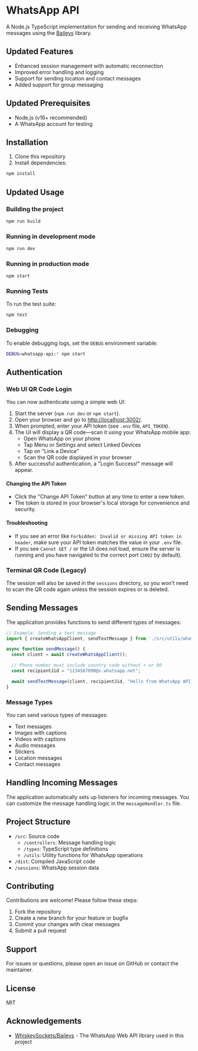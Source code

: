 # WhatsApp API

A Node.js TypeScript implementation for sending and receiving WhatsApp messages using the [Baileys](https://github.com/WhiskeySockets/Baileys) library.

## Updated Features

- Enhanced session management with automatic reconnection
- Improved error handling and logging
- Support for sending location and contact messages
- Added support for group messaging

## Updated Prerequisites

- Node.js (v16+ recommended)
- A WhatsApp account for testing

## Installation

1. Clone this repository
2. Install dependencies:

```bash
npm install
```

## Updated Usage

### Building the project

```bash
npm run build
```

### Running in development mode

```bash
npm run dev
```

### Running in production mode

```bash
npm start
```

### Running Tests

To run the test suite:

```bash
npm test
```

### Debugging

To enable debugging logs, set the `DEBUG` environment variable:

```bash
DEBUG=whatsapp-api:* npm start
```

## Authentication

### Web UI QR Code Login

You can now authenticate using a simple web UI:

1. Start the server (`npm run dev` or `npm start`).
2. Open your browser and go to [http://localhost:3002/](http://localhost:3002/).
3. When prompted, enter your API token (see `.env` file, `API_TOKEN`).
4. The UI will display a QR code—scan it using your WhatsApp mobile app:
    - Open WhatsApp on your phone
    - Tap Menu or Settings and select Linked Devices
    - Tap on "Link a Device"
    - Scan the QR code displayed in your browser
5. After successful authentication, a "Login Success!" message will appear.

#### Changing the API Token
- Click the "Change API Token" button at any time to enter a new token.
- The token is stored in your browser's local storage for convenience and security.

#### Troubleshooting
- If you see an error like `Forbidden: Invalid or missing API token in header`, make sure your API token matches the value in your `.env` file.
- If you see `Cannot GET /` or the UI does not load, ensure the server is running and you have navigated to the correct port (`3002` by default).

### Terminal QR Code (Legacy)

The session will also be saved in the `sessions` directory, so you won't need to scan the QR code again unless the session expires or is deleted.

## Sending Messages

The application provides functions to send different types of messages:

```typescript
// Example: Sending a text message
import { createWhatsAppClient, sendTextMessage } from './src/utils/whatsapp';

async function sendMessage() {
  const client = await createWhatsAppClient();

  // Phone number must include country code without + or 00
  const recipientJid = "1234567890@s.whatsapp.net";

  await sendTextMessage(client, recipientJid, "Hello from WhatsApp API!");
}
```

### Message Types

You can send various types of messages:

- Text messages
- Images with captions
- Videos with captions
- Audio messages
- Stickers
- Location messages
- Contact messages

## Handling Incoming Messages

The application automatically sets up listeners for incoming messages. You can customize the message handling logic in the `messageHandler.ts` file.

## Project Structure

- `/src`: Source code
  - `/controllers`: Message handling logic
  - `/types`: TypeScript type definitions
  - `/utils`: Utility functions for WhatsApp operations
- `/dist`: Compiled JavaScript code
- `/sessions`: WhatsApp session data

## Contributing

Contributions are welcome! Please follow these steps:

1. Fork the repository
2. Create a new branch for your feature or bugfix
3. Commit your changes with clear messages
4. Submit a pull request

## Support

For issues or questions, please open an issue on GitHub or contact the maintainer.

## License

MIT

## Acknowledgements

- [WhiskeySockets/Baileys](https://github.com/WhiskeySockets/Baileys) - The WhatsApp Web API library used in this project
